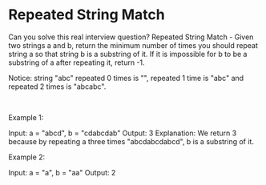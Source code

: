 # Repeated String Match

Can you solve this real interview question? Repeated String Match - Given two strings a and b, return the minimum number of times you should repeat string a so that string b is a substring of it. If it is impossible for b to be a substring of a after repeating it, return -1.

Notice: string "abc" repeated 0 times is "", repeated 1 time is "abc" and repeated 2 times is "abcabc".

 

Example 1:


Input: a = "abcd", b = "cdabcdab"
Output: 3
Explanation: We return 3 because by repeating a three times "abcdabcdabcd", b is a substring of it.


Example 2:


Input: a = "a", b = "aa"
Output: 2